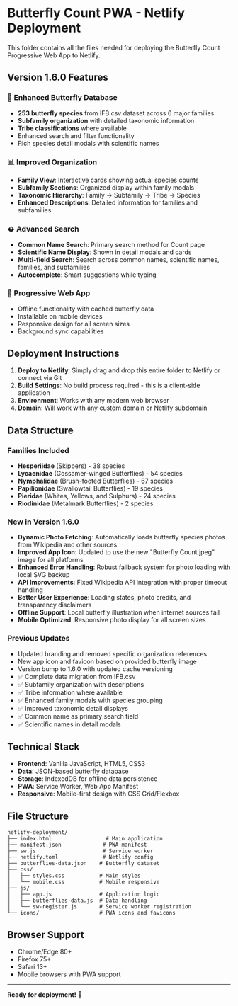 # Butterfly Count PWA - Netlify Deployment

This folder contains all the files needed for deploying the Butterfly Count Progressive Web App to Netlify.

## Version 1.6.0 Features

### 🦋 Enhanced Butterfly Database
- **253 butterfly species** from IFB.csv dataset across 6 major families
- **Subfamily organization** with detailed taxonomic information
- **Tribe classifications** where available
- Enhanced search and filter functionality
- Rich species detail modals with scientific names

### 📊 Improved Organization
- **Family View**: Interactive cards showing actual species counts
- **Subfamily Sections**: Organized display within family modals
- **Taxonomic Hierarchy**: Family → Subfamily → Tribe → Species
- **Enhanced Descriptions**: Detailed information for families and subfamilies

### � Advanced Search
- **Common Name Search**: Primary search method for Count page
- **Scientific Name Display**: Shown in detail modals and cards
- **Multi-field Search**: Search across common names, scientific names, families, and subfamilies
- **Autocomplete**: Smart suggestions while typing

### 📱 Progressive Web App
- Offline functionality with cached butterfly data
- Installable on mobile devices
- Responsive design for all screen sizes
- Background sync capabilities

## Deployment Instructions

1. **Deploy to Netlify**: Simply drag and drop this entire folder to Netlify or connect via Git
2. **Build Settings**: No build process required - this is a client-side application
3. **Environment**: Works with any modern web browser
4. **Domain**: Will work with any custom domain or Netlify subdomain

## Data Structure

### Families Included
- **Hesperiidae** (Skippers) - 38 species
- **Lycaenidae** (Gossamer-winged Butterflies) - 54 species  
- **Nymphalidae** (Brush-footed Butterflies) - 67 species
- **Papilionidae** (Swallowtail Butterflies) - 19 species
- **Pieridae** (Whites, Yellows, and Sulphurs) - 24 species
- **Riodinidae** (Metalmark Butterflies) - 2 species

### New in Version 1.6.0
- **Dynamic Photo Fetching**: Automatically loads butterfly species photos from Wikipedia and other sources
- **Improved App Icon**: Updated to use the new "Butterfly Count.jpeg" image for all platforms
- **Enhanced Error Handling**: Robust fallback system for photo loading with local SVG backup
- **API Improvements**: Fixed Wikipedia API integration with proper timeout handling
- **Better User Experience**: Loading states, photo credits, and transparency disclaimers
- **Offline Support**: Local butterfly illustration when internet sources fail
- **Mobile Optimized**: Responsive photo display for all screen sizes

### Previous Updates
- Updated branding and removed specific organization references
- New app icon and favicon based on provided butterfly image
- Version bump to 1.6.0 with updated cache versioning
- ✅ Complete data migration from IFB.csv
- ✅ Subfamily organization with descriptions
- ✅ Tribe information where available
- ✅ Enhanced family modals with species grouping
- ✅ Improved taxonomic detail displays
- ✅ Common name as primary search field
- ✅ Scientific names in detail modals

## Technical Stack
- **Frontend**: Vanilla JavaScript, HTML5, CSS3
- **Data**: JSON-based butterfly database
- **Storage**: IndexedDB for offline data persistence
- **PWA**: Service Worker, Web App Manifest
- **Responsive**: Mobile-first design with CSS Grid/Flexbox

## File Structure
```
netlify-deployment/
├── index.html                 # Main application
├── manifest.json             # PWA manifest  
├── sw.js                     # Service worker
├── netlify.toml              # Netlify config
├── butterflies-data.json    # Butterfly dataset
├── css/
│   ├── styles.css           # Main styles
│   └── mobile.css           # Mobile responsive
├── js/
│   ├── app.js               # Application logic
│   ├── butterflies-data.js  # Data handling
│   └── sw-register.js       # Service worker registration
└── icons/                   # PWA icons and favicons
```

## Browser Support
- Chrome/Edge 80+
- Firefox 75+
- Safari 13+
- Mobile browsers with PWA support

---

**Ready for deployment!** 🚀
